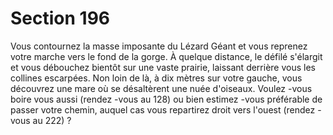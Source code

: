 # Section 196

Vous contournez la masse imposante du Lézard Géant et vous
reprenez votre marche vers le fond de la gorge. À quelque
distance, le défilé s'élargit et vous débouchez bientôt sur une vaste
prairie, laissant derrière vous les collines escarpées.  Non loin de là,
à dix mètres sur votre gauche, vous découvrez une mare où se
désaltèrent une nuée d'oiseaux. Voulez -vous boire vous aussi
(rendez -vous au  128) ou bien estimez -vous préférable de passer
votre chemin, auquel cas vous repartirez droit vers l'ouest (rendez -
vous au  222) ?